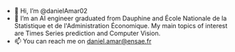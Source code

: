 - 👋 Hi, I’m @danielAmar02
- 👀 I’m an AI engineer graduated from Dauphine and École Nationale de la Statistique et de l'Administration Économique. My main topics of interest are Times Series prediction and Computer Vision.
- 📫 You can reach me on daniel.amar@ensae.fr 

<!---
danielAmar02/danielAmar02 is a ✨ special ✨ repository because its `README.md` (this file) appears on your GitHub profile.
You can click the Preview link to take a look at your changes.
--->
